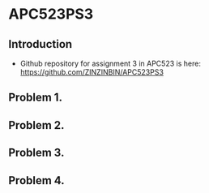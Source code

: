 # APC523PS3
## Introduction
- Github repository for assignment 3 in APC523 is here: <a href = "https://github.com/ZINZINBIN/APC523PS3">https://github.com/ZINZINBIN/APC523PS3</a>

<script type="text/javascript" src="http://cdn.mathjax.org/mathjax/latest/MathJax.js?config=TeX-AMS-MML_HTMLorMML"></script>
<script type="text/x-mathjax-config">
  MathJax.Hub.Config({ tex2jax: {inlineMath: [['$', '$']]}, messageStyle: "none" });
</script>

## Problem 1.

## Problem 2.

## Problem 3.

## Problem 4.